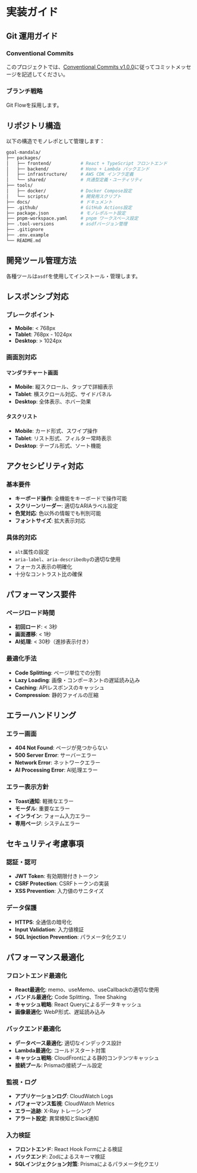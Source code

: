 # 実装ガイド

## Git 運用ガイド

### Conventional Commits

このプロジェクトでは、[Conventional Commits v1.0.0](https://www.conventionalcommits.org/ja/v1.0.0/)に従ってコミットメッセージを記述してください。

### ブランチ戦略

Git Flowを採用します。

## リポジトリ構造

以下の構造でモノレポとして管理します：

```bash
goal-mandala/
├── packages/
│   ├── frontend/           # React + TypeScript フロントエンド
│   ├── backend/            # Hono + Lambda バックエンド
│   ├── infrastructure/     # AWS CDK インフラ定義
│   └── shared/             # 共通型定義・ユーティリティ
├── tools/
│   ├── docker/             # Docker Compose設定
│   └── scripts/            # 開発用スクリプト
├── docs/                   # ドキュメント
├── .github/                # GitHub Actions設定
├── package.json            # モノレポルート設定
├── pnpm-workspace.yaml     # pnpm ワークスペース設定
├── .tool-versions          # asdfバージョン管理
├── .gitignore
├── .env.example
└── README.md
```

## 開発ツール管理方法

各種ツールは`asdf`を使用してインストール・管理します。

## レスポンシブ対応

### ブレークポイント

- **Mobile**: < 768px
- **Tablet**: 768px - 1024px
- **Desktop**: > 1024px

### 画面別対応

#### マンダラチャート画面

- **Mobile**: 縦スクロール、タップで詳細表示
- **Tablet**: 横スクロール対応、サイドパネル
- **Desktop**: 全体表示、ホバー効果

#### タスクリスト

- **Mobile**: カード形式、スワイプ操作
- **Tablet**: リスト形式、フィルター常時表示
- **Desktop**: テーブル形式、ソート機能

## アクセシビリティ対応

### 基本要件

- **キーボード操作**: 全機能をキーボードで操作可能
- **スクリーンリーダー**: 適切なARIAラベル設定
- **色覚対応**: 色以外の情報でも判別可能
- **フォントサイズ**: 拡大表示対応

### 具体的対応

- `alt`属性の設定
- `aria-label`、`aria-describedby`の適切な使用
- フォーカス表示の明確化
- 十分なコントラスト比の確保

## パフォーマンス要件

### ページロード時間

- **初回ロード**: < 3秒
- **画面遷移**: < 1秒
- **AI処理**: < 30秒（進捗表示付き）

### 最適化手法

- **Code Splitting**: ページ単位での分割
- **Lazy Loading**: 画像・コンポーネントの遅延読み込み
- **Caching**: APIレスポンスのキャッシュ
- **Compression**: 静的ファイルの圧縮

## エラーハンドリング

### エラー画面

- **404 Not Found**: ページが見つからない
- **500 Server Error**: サーバーエラー
- **Network Error**: ネットワークエラー
- **AI Processing Error**: AI処理エラー

### エラー表示方針

- **Toast通知**: 軽微なエラー
- **モーダル**: 重要なエラー
- **インライン**: フォーム入力エラー
- **専用ページ**: システムエラー

## セキュリティ考慮事項

### 認証・認可

- **JWT Token**: 有効期限付きトークン
- **CSRF Protection**: CSRFトークンの実装
- **XSS Prevention**: 入力値のサニタイズ

### データ保護

- **HTTPS**: 全通信の暗号化
- **Input Validation**: 入力値検証
- **SQL Injection Prevention**: パラメータ化クエリ

## パフォーマンス最適化

### フロントエンド最適化

- **React最適化**: memo、useMemo、useCallbackの適切な使用
- **バンドル最適化**: Code Splitting、Tree Shaking
- **キャッシュ戦略**: React Queryによるデータキャッシュ
- **画像最適化**: WebP形式、遅延読み込み

### バックエンド最適化

- **データベース最適化**: 適切なインデックス設計
- **Lambda最適化**: コールドスタート対策
- **キャッシュ戦略**: CloudFrontによる静的コンテンツキャッシュ
- **接続プール**: Prismaの接続プール設定

### 監視・ログ

- **アプリケーションログ**: CloudWatch Logs
- **パフォーマンス監視**: CloudWatch Metrics
- **エラー追跡**: X-Ray トレーシング
- **アラート設定**: 異常検知とSlack通知

### 入力検証

- **フロントエンド**: React Hook Formによる検証
- **バックエンド**: Zodによるスキーマ検証
- **SQLインジェクション対策**: Prismaによるパラメータ化クエリ
